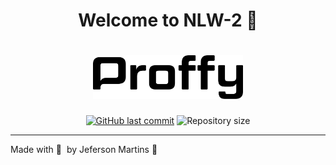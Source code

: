 <h1 align="center">Welcome to NLW-2 👋</h1>

<h1 align="center">
  <img src=".github/logo.svg" alt="Logo" height="70">
</h1>

<p align="center">  
<a href="https://github.com/jefersonmbs/NLW-2/commits/master">
    <img alt="GitHub last commit" src="https://img.shields.io/github/last-commit/Jefersonmbs/NLW-2?color=orange"></a>

  <img alt="Repository size" src="https://img.shields.io/github/repo-size/jefersonmbs/NLW-2?color=orange"> 

 
</p>

---

Made with 💜&nbsp; by Jeferson Martins 👋

